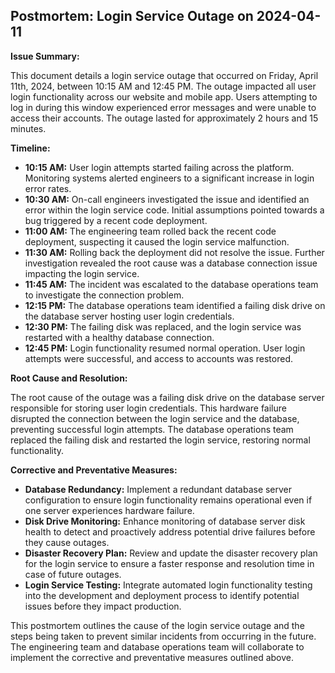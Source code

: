 ## Postmortem: Login Service Outage on 2024-04-11

**Issue Summary:**

This document details a login service outage that occurred on Friday, April 11th, 2024, between 10:15 AM and 12:45 PM. The outage impacted all user login functionality across our website and mobile app. Users attempting to log in during this window experienced error messages and were unable to access their accounts.  The outage lasted for approximately 2 hours and 15 minutes.

**Timeline:**

* **10:15 AM:** User login attempts started failing across the platform. Monitoring systems alerted engineers to a significant increase in login error rates.
* **10:30 AM:** On-call engineers investigated the issue and identified an error within the login service code. Initial assumptions pointed towards a bug triggered by a recent code deployment.
* **11:00 AM:** The engineering team rolled back the recent code deployment, suspecting it caused the login service malfunction. 
* **11:30 AM:** Rolling back the deployment did not resolve the issue. Further investigation revealed the root cause was a database connection issue impacting the login service.
* **11:45 AM:** The incident was escalated to the database operations team to investigate the connection problem.
* **12:15 PM:** The database operations team identified a failing disk drive on the database server hosting user login credentials. 
* **12:30 PM:** The failing disk was replaced, and the login service was restarted with a healthy database connection.
* **12:45 PM:** Login functionality resumed normal operation. User login attempts were successful, and access to accounts was restored.

**Root Cause and Resolution:**

The root cause of the outage was a failing disk drive on the database server responsible for storing user login credentials. This hardware failure disrupted the connection between the login service and the database, preventing successful login attempts. The database operations team replaced the failing disk and restarted the login service, restoring normal functionality.

**Corrective and Preventative Measures:**

*  **Database Redundancy:** Implement a redundant database server configuration to ensure login functionality remains operational even if one server experiences hardware failure.
* **Disk Drive Monitoring:** Enhance monitoring of database server disk health to detect and proactively address potential drive failures before they cause outages.
* **Disaster Recovery Plan:** Review and update the disaster recovery plan for the login service to ensure a faster response and resolution time in case of future outages.
* **Login Service Testing:** Integrate automated login functionality testing into the development and deployment process to identify potential issues before they impact production.


This postmortem outlines the cause of the login service outage and the steps being taken to prevent similar incidents from occurring in the future. The engineering team and database operations team will collaborate to implement the corrective and preventative measures outlined above. 
